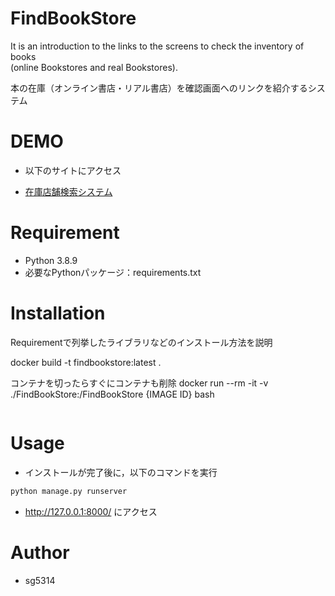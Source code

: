 # FindBookStore
 
It is an introduction to the links to the screens to check the inventory of books </br>
(online Bookstores and real Bookstores).

本の在庫（オンライン書店・リアル書店）を確認画面へのリンクを紹介するシステム

# DEMO

- 以下のサイトにアクセス
* [在庫店舗検索システム](https://findbookstore.herokuapp.com/)
 
# Requirement

- Python 3.8.9
- 必要なPythonパッケージ：requirements.txt
  
 
# Installation
 
Requirementで列挙したライブラリなどのインストール方法を説明

docker build -t findbookstore:latest .

コンテナを切ったらすぐにコンテナも削除
docker run --rm -it -v ./FindBookStore:/FindBookStore {IMAGE ID} bash
 
```bash

```
 
# Usage

 
* インストールが完了後に，以下のコマンドを実行

```bash
python manage.py runserver
```
* <http://127.0.0.1:8000/> にアクセス
 
# Author

* sg5314
